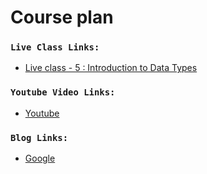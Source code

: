 # Course plan

### `Live Class Links:`
* [Live class - 5 : Introduction to Data Types](https://drive.google.com/file/d/1XdYqn1xq2x32l9kzubEOH5AHVB3AyPM8/view?usp=drive_link)

### `Youtube Video Links:`
* [Youtube](www.youtube.com)

### `Blog Links:`
* [Google](www.google.com)
